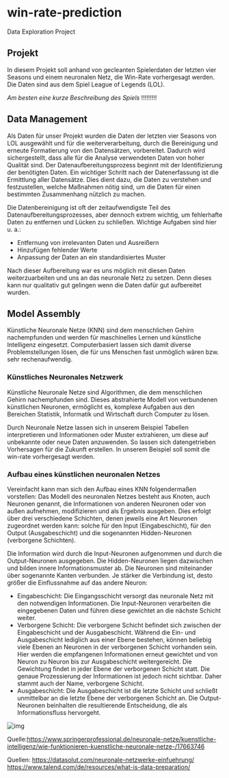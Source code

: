 # win-rate-prediction

Data Exploration Project

## Projekt

In diesem Projekt soll anhand von gecleanten Spielerdaten der letzten vier Seasons und einem neuronalen Netz, die Win-Rate vorhergesagt werden. 
Die Daten sind aus dem Spiel League of Legends (LOL). 

*Am besten eine kurze Beschreibung des Spiels* !!!!!!!!!


## Data Management

Als Daten für unser Projekt wurden die Daten der letzten vier Seasons von LOL ausgewählt und für die weiterverarbeitung, durch die Bereinigung und erneute Formatierung von den Datensätzen, vorbereitet. Dadurch wird sichergestellt, dass alle für die Analyse verwendeten Daten von hoher Qualität sind.
Der Datenaufbereitungsprozess beginnt mit der Identifizierung der benötigten Daten. Ein wichtiger Schritt nach der Datenerfassung ist die Ermittlung aller Datensätze. Dies dient dazu, die Daten zu verstehen und festzustellen, welche Maßnahmen nötig sind, um die Daten für einen bestimmten Zusammenhang nützlich zu machen.

Die Datenbereinigung ist oft der zeitaufwendigste Teil des Datenaufbereitungsprozesses, aber dennoch extrem wichtig, um fehlerhafte Daten zu entfernen und Lücken zu schließen. Wichtige Aufgaben sind hier u. a.:

* Entfernung von irrelevanten Daten und Ausreißern
* Hinzufügen fehlender Werte
* Anpassung der Daten an ein standardisiertes Muster

Nach dieser Aufbereitung war es uns möglich mit diesen Daten weiterzuarbeiten und uns an das neuronale Netz zu setzen. Denn dieses kann nur qualitativ gut gelingen wenn die Daten dafür gut aufbereitet wurden. 



## Model Assembly

Künstliche Neuronale Netze (KNN) sind dem menschlichen Gehirn nachempfunden und werden für maschinelles Lernen und künstliche Intelligenz eingesetzt. Computerbasiert lassen sich damit diverse Problemstellungen lösen, die für uns Menschen fast unmöglich wären bzw. sehr rechenaufwendig.


### Künstliches Neuronales Netzwerk
Künstliche Neuronale Netze sind Algorithmen, die dem menschlichen Gehirn nachempfunden sind. Dieses abstrahierte Modell von verbundenen künstlichen Neuronen, ermöglicht es, komplexe Aufgaben aus den Bereichen Statistik, Informatik und Wirtschaft durch Computer zu lösen. 

Durch Neuronale Netze lassen sich in unserem Beispiel Tabellen interpretieren und Informationen oder Muster extrahieren, um diese auf unbekannte oder neue Daten anzuwenden. So lassen sich datengetrieben Vorhersagen für die Zukunft erstellen. In unserem Beispiel soll somit die win-rate vorhergesagt werden.

### Aufbau eines künstlichen neuronalen Netzes
Vereinfacht kann man sich den Aufbau eines KNN folgendermaßen vorstellen: Das Modell des neuronalen Netzes besteht aus Knoten, auch Neuronen genannt, die Informationen von anderen Neuronen oder von außen aufnehmen, modifizieren und als Ergebnis ausgeben. Dies erfolgt über drei verschiedene Schichten, denen jeweils eine Art Neuronen zugeordnet werden kann: solche für den Input (Eingabeschicht), für den Output (Ausgabeschicht) und die sogenannten Hidden-Neuronen (verborgene Schichten).

Die Information wird durch die Input-Neuronen aufgenommen und durch die Output-Neuronen ausgegeben. Die Hidden-Neuronen liegen dazwischen und bilden innere Informationsmuster ab. Die Neuronen sind miteinander über sogenannte Kanten verbunden. Je stärker die Verbindung ist, desto größer die Einflussnahme auf das andere Neuron:

* Eingabeschicht: Die Eingangsschicht versorgt das neuronale Netz mit den notwendigen Informationen. Die Input-Neuronen verarbeiten die eingegebenen Daten und führen diese gewichtet an die nächste Schicht weiter.   
* Verborgene Schicht: Die verborgene Schicht befindet sich zwischen der Eingabeschicht und der Ausgabeschicht. Während die Ein- und Ausgabeschicht lediglich aus einer Ebene bestehen, können beliebig viele Ebenen an Neuronen in der verborgenen Schicht vorhanden sein. Hier werden die empfangenen Informationen erneut gewichtet und von Neuron zu Neuron bis zur Ausgabeschicht weitergereicht. Die Gewichtung findet in jeder Ebene der verborgenen Schicht statt. Die genaue Prozessierung der Informationen ist jedoch nicht sichtbar. Daher stammt auch der Name, verborgene Schicht. 
* Ausgabeschicht: Die Ausgabeschicht ist die letzte Schicht und schließt unmittelbar an die letzte Ebene der verborgenen Schicht an. Die Output-Neuronen beinhalten die resultierende Entscheidung, die als Informationsfluss hervorgeht.

![img](https://media.springernature.com/lw1000/springer-cms/rest/v1/img/17663890/v4/4by3?as=jpg)

Quelle:https://www.springerprofessional.de/neuronale-netze/kuenstliche-intelligenz/wie-funktionieren-kuenstliche-neuronale-netze-/17663746

Quellen:
https://datasolut.com/neuronale-netzwerke-einfuehrung/
https://www.talend.com/de/resources/what-is-data-preparation/



